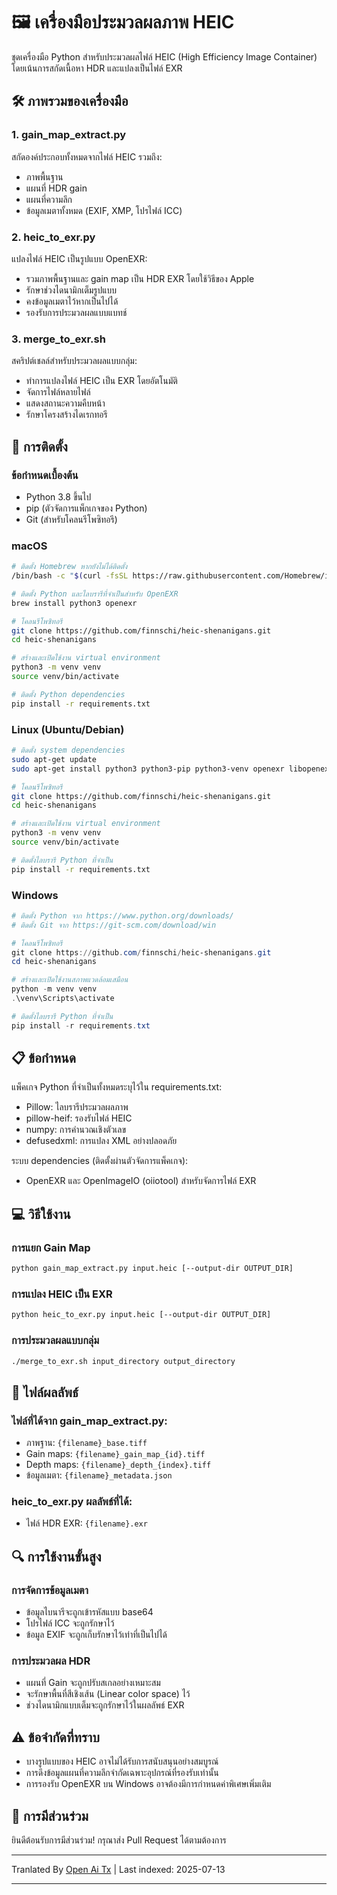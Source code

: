# 🖼️ เครื่องมือประมวลผลภาพ HEIC

ชุดเครื่องมือ Python สำหรับประมวลผลไฟล์ HEIC (High Efficiency Image Container) โดยเน้นการสกัดเนื้อหา HDR และแปลงเป็นไฟล์ EXR

## 🛠️ ภาพรวมของเครื่องมือ

### 1. gain_map_extract.py
สกัดองค์ประกอบทั้งหมดจากไฟล์ HEIC รวมถึง:
- ภาพพื้นฐาน
- แผนที่ HDR gain
- แผนที่ความลึก
- ข้อมูลเมตาทั้งหมด (EXIF, XMP, โปรไฟล์ ICC)

### 2. heic_to_exr.py
แปลงไฟล์ HEIC เป็นรูปแบบ OpenEXR:
- รวมภาพพื้นฐานและ gain map เป็น HDR EXR โดยใช้วิธีของ Apple
- รักษาช่วงไดนามิกเต็มรูปแบบ
- คงข้อมูลเมตาไว้หากเป็นไปได้
- รองรับการประมวลผลแบบแบทช์
### 3. merge_to_exr.sh
สคริปต์เชลล์สำหรับประมวลผลแบบกลุ่ม:
- ทำการแปลงไฟล์ HEIC เป็น EXR โดยอัตโนมัติ
- จัดการไฟล์หลายไฟล์
- แสดงสถานะความคืบหน้า
- รักษาโครงสร้างไดเรกทอรี

## 🔧 การติดตั้ง

### ข้อกำหนดเบื้องต้น
- Python 3.8 ขึ้นไป
- pip (ตัวจัดการแพ็กเกจของ Python)
- Git (สำหรับโคลนรีโพซิทอรี)

### macOS
```bash
# ติดตั้ง Homebrew หากยังไม่ได้ติดตั้ง
/bin/bash -c "$(curl -fsSL https://raw.githubusercontent.com/Homebrew/install/HEAD/install.sh)"

# ติดตั้ง Python และไลบรารีที่จำเป็นสำหรับ OpenEXR
brew install python3 openexr

# โคลนรีโพซิทอรี
git clone https://github.com/finnschi/heic-shenanigans.git
cd heic-shenanigans

# สร้างและเปิดใช้งาน virtual environment
python3 -m venv venv
source venv/bin/activate

# ติดตั้ง Python dependencies
pip install -r requirements.txt
```

### Linux (Ubuntu/Debian)
```bash
# ติดตั้ง system dependencies
sudo apt-get update
sudo apt-get install python3 python3-pip python3-venv openexr libopenexr-dev

# โคลนรีโพซิทอรี
git clone https://github.com/finnschi/heic-shenanigans.git
cd heic-shenanigans

# สร้างและเปิดใช้งาน virtual environment
python3 -m venv venv
source venv/bin/activate

# ติดตั้งไลบรารี Python ที่จำเป็น
pip install -r requirements.txt
```

### Windows
```powershell
# ติดตั้ง Python จาก https://www.python.org/downloads/
# ติดตั้ง Git จาก https://git-scm.com/download/win

# โคลนรีโพซิทอรี
git clone https://github.com/finnschi/heic-shenanigans.git
cd heic-shenanigans

# สร้างและเปิดใช้งานสภาพแวดล้อมเสมือน
python -m venv venv
.\venv\Scripts\activate

# ติดตั้งไลบรารี Python ที่จำเป็น
pip install -r requirements.txt
```

## 📋 ข้อกำหนด
แพ็คเกจ Python ที่จำเป็นทั้งหมดระบุไว้ใน requirements.txt:
- Pillow: ไลบรารีประมวลผลภาพ
- pillow-heif: รองรับไฟล์ HEIC
- numpy: การคำนวณเชิงตัวเลข
- defusedxml: การแปลง XML อย่างปลอดภัย

ระบบ dependencies (ติดตั้งผ่านตัวจัดการแพ็คเกจ):
- OpenEXR และ OpenImageIO (oiiotool) สำหรับจัดการไฟล์ EXR

## 💻 วิธีใช้งาน
### การแยก Gain Map
```bash
python gain_map_extract.py input.heic [--output-dir OUTPUT_DIR]
```

### การแปลง HEIC เป็น EXR
```bash
python heic_to_exr.py input.heic [--output-dir OUTPUT_DIR]
```

### การประมวลผลแบบกลุ่ม
```bash
./merge_to_exr.sh input_directory output_directory
```

## 📁 ไฟล์ผลลัพธ์

### ไฟล์ที่ได้จาก gain_map_extract.py:
- ภาพฐาน: `{filename}_base.tiff`
- Gain maps: `{filename}_gain_map_{id}.tiff`
- Depth maps: `{filename}_depth_{index}.tiff`
- ข้อมูลเมตา: `{filename}_metadata.json`

### heic_to_exr.py ผลลัพธ์ที่ได้:
- ไฟล์ HDR EXR: `{filename}.exr`

## 🔍 การใช้งานขั้นสูง

### การจัดการข้อมูลเมตา
- ข้อมูลไบนารีจะถูกเข้ารหัสแบบ base64
- โปรไฟล์ ICC จะถูกรักษาไว้
- ข้อมูล EXIF จะถูกเก็บรักษาไว้เท่าที่เป็นไปได้

### การประมวลผล HDR
- แผนที่ Gain จะถูกปรับสเกลอย่างเหมาะสม
- จะรักษาพื้นที่สีเชิงเส้น (Linear color space) ไว้
- ช่วงไดนามิกแบบเต็มจะถูกรักษาไว้ในผลลัพธ์ EXR

## ⚠️ ข้อจำกัดที่ทราบ
- บางรูปแบบของ HEIC อาจไม่ได้รับการสนับสนุนอย่างสมบูรณ์
- การดึงข้อมูลแผนที่ความลึกจำกัดเฉพาะอุปกรณ์ที่รองรับเท่านั้น
- การรองรับ OpenEXR บน Windows อาจต้องมีการกำหนดค่าพิเศษเพิ่มเติม
## 🤝 การมีส่วนร่วม
ยินดีต้อนรับการมีส่วนร่วม! กรุณาส่ง Pull Request ได้ตามต้องการ



---

Tranlated By [Open Ai Tx](https://github.com/OpenAiTx/OpenAiTx) | Last indexed: 2025-07-13

---
